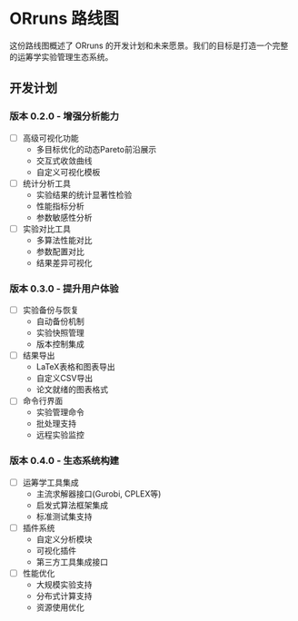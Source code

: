 # ORruns 路线图

这份路线图概述了 ORruns 的开发计划和未来愿景。我们的目标是打造一个完整的运筹学实验管理生态系统。

## 开发计划

### 版本 0.2.0 - 增强分析能力
- [ ] 高级可视化功能
  - 多目标优化的动态Pareto前沿展示
  - 交互式收敛曲线
  - 自定义可视化模板
- [ ] 统计分析工具
  - 实验结果的统计显著性检验
  - 性能指标分析
  - 参数敏感性分析
- [ ] 实验对比工具
  - 多算法性能对比
  - 参数配置对比
  - 结果差异可视化

### 版本 0.3.0 - 提升用户体验
- [ ] 实验备份与恢复
  - 自动备份机制
  - 实验快照管理
  - 版本控制集成
- [ ] 结果导出
  - LaTeX表格和图表导出
  - 自定义CSV导出
  - 论文就绪的图表格式
- [ ] 命令行界面
  - 实验管理命令
  - 批处理支持
  - 远程实验监控

### 版本 0.4.0 - 生态系统构建
- [ ] 运筹学工具集成
  - 主流求解器接口(Gurobi, CPLEX等)
  - 启发式算法框架集成
  - 标准测试集支持
- [ ] 插件系统
  - 自定义分析模块
  - 可视化插件
  - 第三方工具集成接口
- [ ] 性能优化
  - 大规模实验支持
  - 分布式计算支持
  - 资源使用优化
